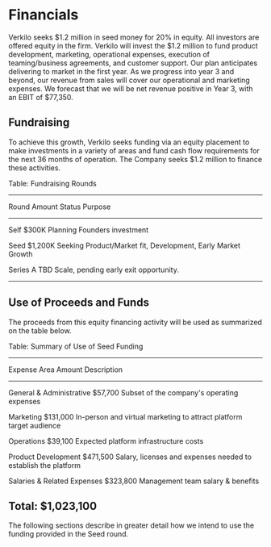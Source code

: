 # Financials

Verkilo seeks $1.2 million in seed money for 20% in equity. All
investors are offered equity in the firm. Verkilo will invest the $1.2 million to fund product development, marketing, operational expenses,
execution of teaming/business agreements, and customer support. Our plan
anticipates delivering to market in the first year. As we progress into
year 3 and beyond, our revenue from sales will cover our operational and
marketing expenses. We forecast that we will be net revenue positive in
Year 3, with an EBIT of $77,350.

## Fundraising

To achieve this growth, Verkilo seeks funding via an equity placement to make investments in a variety of areas and fund cash flow requirements for the next 36 months of operation. The Company seeks $1.2 million to finance these activities.

Table: Fundraising Rounds

--------------------------------------------------------------------------------------
Round           Amount  Status   Purpose
------------ --------- --------- ------------------------------------------------------
Self             $300K Planning  Founders investment

Seed           $1,200K Seeking   Product/Market fit, Development,
                                 Early Market Growth

Series A           TBD           Scale, pending early exit opportunity.

--------------------------------------------------------------------------------------


## Use of Proceeds and Funds

The proceeds from this equity financing activity will be used as summarized on the table below.

Table: Summary of Use of Seed Funding

------------------------------------------------------------------------------------------
Expense Area                      Amount Description
--------------------------- ------------ -------------------------------------------------
General & Administrative         $57,700 Subset of the company's operating expenses

Marketing                       $131,000 In-person and virtual marketing to attract
                                         platform target audience

Operations                       $39,100 Expected platform infrastructure costs

Product Development             $471,500 Salary, licenses and expenses needed to establish
                                         the platform

Salaries & Related Expenses     $323,800 Management team salary & benefits

Total:                        $1,023,100
------------------------------------------------------------------------------------------



The following sections describe in greater detail how we intend to use the funding provided in the Seed round.
